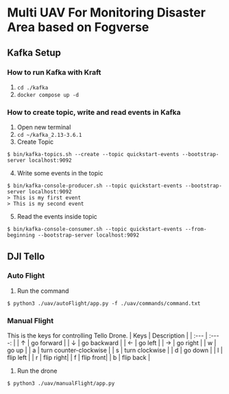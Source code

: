 # Multi UAV For Monitoring Disaster Area based on Fogverse

## Kafka Setup
### How to run Kafka with Kraft
1. `cd ./kafka`
2. `docker compose up -d`

### How to create topic, write and read events in Kafka
1. Open new terminal
2. `cd ~/kafka_2.13-3.6.1`
3. Create Topic 
```
$ bin/kafka-topics.sh --create --topic quickstart-events --bootstrap-server localhost:9092
```
4. Write some events in the topic 
```
$ bin/kafka-console-producer.sh --topic quickstart-events --bootstrap-server localhost:9092
> This is my first event
> This is my second event
```
5. Read the events inside topic
```
$ bin/kafka-console-consumer.sh --topic quickstart-events --from-beginning --bootstrap-server localhost:9092
```

## DJI Tello
### Auto Flight
1. Run the command 
```
$ python3 ./uav/autoFlight/app.py -f ./uav/commands/command.txt
```
### Manual Flight
This is the keys for controlling Tello Drone.
| Keys      | Description | 
| :---      |    :----:   |
| ↑         | go forward       |
| ↓         | go backward |
| ← |  go left |
| → | go right |
| w  | go up |
| a | turn counter-clockwise |
| s | turn clockwise |
| d | go down |
| l | flip left |
| r | flip right|
| f | flip front| 
| b | flip back |

1. Run the drone 
```
$ python3 ./uav/manualFlight/app.py
```